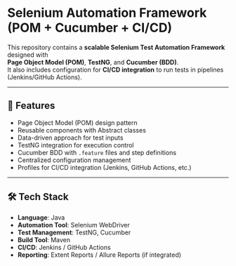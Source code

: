 # Selenium Automation Framework (POM + Cucumber + CI/CD)

This repository contains a **scalable Selenium Test Automation Framework** designed with  
**Page Object Model (POM)**, **TestNG**, and **Cucumber (BDD)**.  
It also includes configuration for **CI/CD integration** to run tests in pipelines (Jenkins/GitHub Actions).  

---

## 📌 Features
- Page Object Model (POM) design pattern  
- Reusable components with Abstract classes  
- Data-driven approach for test inputs  
- TestNG integration for execution control  
- Cucumber BDD with `.feature` files and step definitions  
- Centralized configuration management  
- Profiles for CI/CD integration (Jenkins, GitHub Actions, etc.)  

---

## 🛠 Tech Stack
- **Language**: Java  
- **Automation Tool**: Selenium WebDriver  
- **Test Management**: TestNG, Cucumber  
- **Build Tool**: Maven  
- **CI/CD**: Jenkins / GitHub Actions  
- **Reporting**: Extent Reports / Allure Reports (if integrated)
